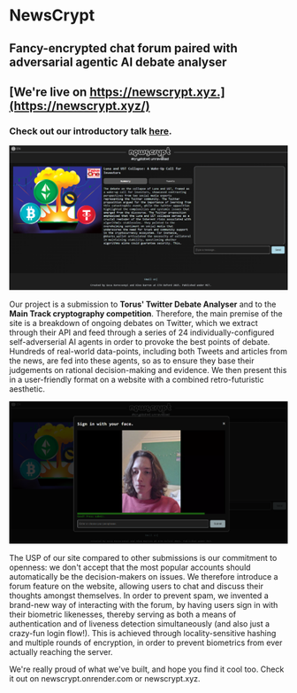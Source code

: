# NewsCrypt

## Fancy-encrypted chat forum paired with adversarial agentic AI debate analyser

## [We're live on https://newscrypt.xyz.](https://newscrypt.xyz/)

### Check out our introductory talk [here](https://drive.google.com/file/d/1H5CLXefKrCkjH0XLXt9Et8sOOPzzZzjm/view?usp=drive_link).

![Screenshot 2025-02-09 133256.png](Screenshot%202025-02-09%20133256.png)

Our project is a submission to **Torus' Twitter Debate Analyser** and to the **Main Track cryptography competition**. Therefore, the main premise of the site is a breakdown of
ongoing debates on Twitter, which we extract through their API and feed through a series of 24 individually-configured
self-adverserial AI agents in order to provoke the best points of debate. Hundreds of real-world data-points, including
both Tweets and articles from the news, are fed into these agents, so as to ensure they base their judgements on
rational decision-making and evidence. We then present this in a user-friendly format on a website with a combined
retro-futuristic aesthetic.

![Screenshot 2025-02-09 133504.png](Screenshot%202025-02-09%20133504.png)

The USP of our site compared to other submissions is our commitment to openness: we don't accept that the most popular
accounts should automatically be the decision-makers on issues. We therefore introduce a forum feature on the website,
allowing users to chat and discuss their thoughts amongst themselves. In order to prevent spam, we invented a brand-new
way of interacting with the forum, by having users sign in with their biometric likenesses, thereby serving as both a
means of authentication and of liveness detection simultaneously (and also just a crazy-fun login flow!). This is
achieved through locality-sensitive hashing and multiple rounds of encryption, in order to prevent biometrics from ever
actually reaching the server.

We're really proud of what we've built, and hope you find it cool too. Check it out on newscrypt.onrender.com or
newscrypt.xyz.